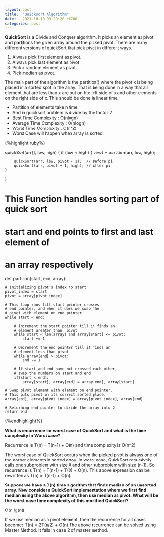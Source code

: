```yaml
---
layout: post
title:  "Quicksort Algorithm"
date:   2021-10-10 09:29:20 +0700
categories: post
---
```


**QuickSort** is a Divide and Conquer algorithm. It picks an element as pivot and partitions the given array around the picked pivot. 
There are many different versions of quickSort that pick pivot in different ways. 

1. Always pick first element as pivot.
2. Always pick last element as pivot
3. Pick a random element as pivot.
4. Pick median as pivot.

The main part of the algorithm is the partition() where the pivot x is being placed in a sorted spot in the array. That is being done in a way that all element that are
less than x are put on hte left side of x and other elements on the right side of x. This should be done in linear time.

- Partition of elements take n time
- And in quicksort problem is divide by the factor 2
- Best Time Complexity : O(nlogn)
- Average Time Complexity : O(nlogn)
- Worst Time Complexity : O(n^2)
- Worst Case will happen when array is sorted


{%highlight ruby%}

quickSort(arr[], low, high)
{
    if (low < high)
    {
        pivot = partition(arr, low, high);

        quickSort(arr, low, pivot - 1);  // Before pi
        quickSort(arr, pivot + 1, high); // After pi
    }
}


# This Function handles sorting part of quick sort
# start and end points to first and last element of
# an array respectively
def partition(start, end, array):
      
    # Initializing pivot's index to start
    pivot_index = start 
    pivot = array[pivot_index]
      
    # This loop runs till start pointer crosses 
    # end pointer, and when it does we swap the
    # pivot with element on end pointer
    while start < end:
          
        # Increment the start pointer till it finds an 
        # element greater than  pivot 
        while start < len(array) and array[start] <= pivot:
            start += 1
              
        # Decrement the end pointer till it finds an 
        # element less than pivot
        while array[end] > pivot:
            end -= 1
          
        # If start and end have not crossed each other, 
        # swap the numbers on start and end
        if(start < end):
            array[start], array[end] = array[end], array[start]
      
    # Swap pivot element with element on end pointer.
    # This puts pivot on its correct sorted place.
    array[end], array[pivot_index] = array[pivot_index], array[end]
     
    # Returning end pointer to divide the array into 2
    return end
    
{%endhighlight%}


**What is recurrence for worst case of QuickSort and what is the time complexity in Worst case?**

Recurrence is T(n) = T(n-1) + O(n) and time complexity is O(n^2)

The worst case of QuickSort occurs when the picked pivot is always one of the corner elements in sorted array. In worst case, QuickSort recursively calls one subproblem with size 0 and other subproblem with size (n-1). So recurrence is T(n) = T(n-1) + T(0) + O(n). 
This above expression can be rewritten as T(n) = T(n-1) + O(n).

**Suppose we have a O(n) time algorithm that finds median of an unsorted array. Now consider a QuickSort implementation where we first find median using the above algorithm, then use median as pivot. What will be the worst case time complexity of this modified QuickSort?**

O(n lg(n))

If we use median as a pivot element, then the recurrence for all cases becomes T(n) = 2T(n/2) + O(n) The above recurrence can be solved using Master Method. It falls in case 2 of master method.





